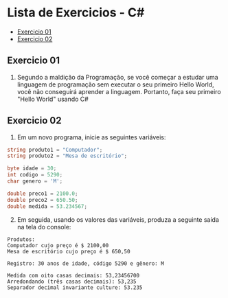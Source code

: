 # Lista de Exercicios - C# 

- [Exercicio 01](#exercicio-01)
- [Exercicio 02](#exercicio-02)

## Exercicio 01

1. Segundo a maldição da Programação, se você começar a estudar uma linguagem de programação sem executar o seu primeiro Hello World, você não conseguirá aprender a linguagem. Portanto, faça seu primeiro "Hello World" usando C#

## Exercicio 02

1. Em um novo programa, inicie as seguintes variáveis: 

````c#
string produto1 = "Computador";
string produto2 = "Mesa de escritório";

byte idade = 30;
int codigo = 5290;
char genero = 'M';

double preco1 = 2100.0;
double preco2 = 650.50;
double medida = 53.234567;
````
2. Em seguida, usando os valores das variáveis, produza a seguinte saída na tela do console:

````
Produtos:
Computador cujo preço é $ 2100,00
Mesa de escritório cujo preço é $ 650,50

Registro: 30 anos de idade, código 5290 e gênero: M

Medida com oito casas decimais: 53,23456700
Arredondando (três casas decimais): 53,235
Separador decimal invariante culture: 53.235
````


